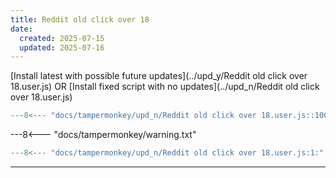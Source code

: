 ```yaml
---
title: Reddit old click over 18
date:
  created: 2025-07-15
  updated: 2025-07-16
---
```


<!-- GENERATED FILE -->
[Install latest with possible future updates](../upd_y/Reddit old click over 18.user.js)
OR
[Install fixed script with no updates](../upd_n/Reddit old click over 18.user.js)
```js show_lines="1:10"
---8<--- "docs/tampermonkey/upd_n/Reddit old click over 18.user.js::100"
```
<!-- more -->
---8<--- "docs/tampermonkey/warning.txt"
```js
---8<--- "docs/tampermonkey/upd_n/Reddit old click over 18.user.js:1:"
```

------------
